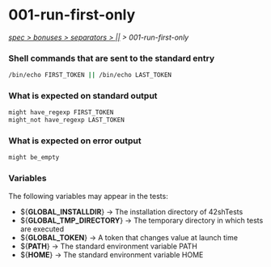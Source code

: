 # 001-run-first-only

*[spec > bonuses > separators > ||](..) > 001-run-first-only*

### Shell commands that are sent to the standard entry

```bash
/bin/echo FIRST_TOKEN || /bin/echo LAST_TOKEN

```

### What is expected on standard output

```bash
might have_regexp FIRST_TOKEN
might_not have_regexp LAST_TOKEN

```

### What is expected on error output

```bash
might be_empty

```

### Variables

The following variables may appear in the tests:

* ${**GLOBAL_INSTALLDIR**} -> The installation directory of 42shTests
* ${**GLOBAL_TMP_DIRECTORY**} -> The temporary directory in which tests are executed
* ${**GLOBAL_TOKEN**} -> A token that changes value at launch time
* ${**PATH**} -> The standard environment variable PATH
* ${**HOME**} -> The standard environment variable HOME

